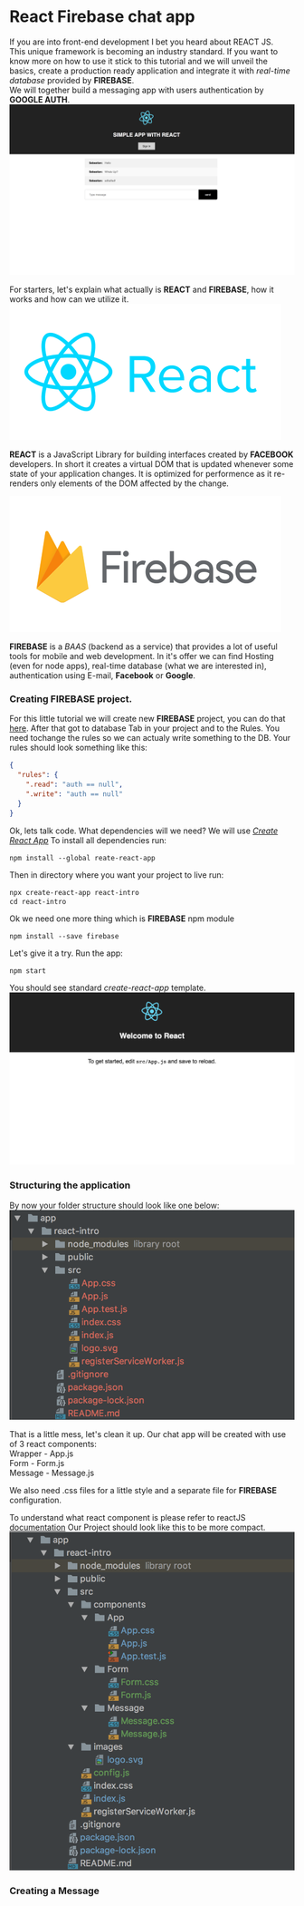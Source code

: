 # React Firebase chat app

If you are into front-end development I bet you heard about REACT JS.  
This unique framework is becoming an industry standard. If you want to know more on how to use it stick to this tutorial and we will unveil the basics, create a production ready application and integrate it with *real-time database* provided by __FIREBASE__.  
We will together build a messaging app with users authentication by __GOOGLE AUTH__.
![What We Will Build](WhatWeWillBuild.png)

For starters, let's explain what actually is __REACT__ and __FIREBASE__, how it works and how can we utilize it.
![React Logo](ReactLogo.png)  

__REACT__ is a JavaScript Library for building interfaces created by __FACEBOOK__ developers. In short it creates a virtual DOM that is updated whenever some state of your application changes.
It is optimized for performence as it re-renders only elements of the DOM affected by the change.  
  
![Firebase Logo](FirebaseLogo.png)  

__FIREBASE__ is a *BAAS* (backend as a service) that provides a lot of useful tools for mobile and web development. In it's offer we can find Hosting (even for node apps), real-time database (what we are interested in), authentication using E-mail, __Facebook__ or __Google__.


### Creating FIREBASE project.
For this little tutorial we will create new __FIREBASE__ project, you can do that [here](https://console.firebase.google.com/u/0/).
 After that got to database Tab in your project and to the Rules. You need tochange the rules so we can actualy write something to the DB.
 Your rules should look something like this:  
 ```json
 {
   "rules": {
     ".read": "auth == null",
     ".write": "auth == null"
   }
 }
 ```
  
 Ok, lets talk code.
 What dependencies will we need?
 We will use [*Create React App*](https://github.com/facebook/create-react-app/tree/master)
 To install all dependencies run:  
 ```node
 npm install --global reate-react-app
```

Then in directory where you want your project to live run:
```node
npx create-react-app react-intro
cd react-intro
```

Ok we need one more thing which is __FIREBASE__ npm module
```node
npm install --save firebase
```

Let's give it a try. Run the app:
```node
npm start
```

You should see standard *create-react-app* template.
![create-react-app template](createReactapp.png)


### Structuring the application 
By now your folder structure should look like one below:
![FolderStructure](FolderStructure.png)  

That is a little mess, let's clean it up.
Our chat app will be created with use of 3 react components:  
Wrapper - App.js  
Form - Form.js  
Message - Message.js

We also need .css files for a little style and a separate file for __FIREBASE__ configuration. 

To understand what react component is please refer to reactJS [documentation](https://reactjs.org/)
Our Project should look like this to be more compact.
![FolderStructure Refractor](FolderStructureRefractor.png)

### Creating a Message


